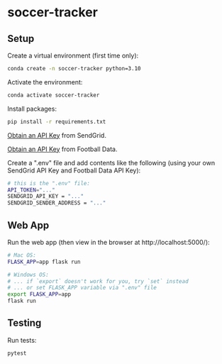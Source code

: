# soccer-tracker

## Setup

Create a virtual environment (first time only):

```sh
conda create -n soccer-tracker python=3.10
```

Activate the environment:

```sh
conda activate soccer-tracker
```

Install packages:

```sh
pip install -r requirements.txt
```

[Obtain an API Key](https://sendgrid.com/en-us/solutions/email-api) from SendGrid.

[Obtain an API Key](https://www.football-data.org/) from Football Data.

Create a ".env" file and add contents like the following (using your own SendGrid API Key and Football Data API Key):

```sh
# this is the ".env" file:
API_TOKEN="..."
SENDGRID_API_KEY = "..."
SENDGRID_SENDER_ADDRESS = "..."
```


## Web App
Run the web app (then view in the browser at http://localhost:5000/):

```sh
# Mac OS:
FLASK_APP=app flask run

# Windows OS:
# ... if `export` doesn't work for you, try `set` instead
# ... or set FLASK_APP variable via ".env" file
export FLASK_APP=app
flask run
```


## Testing

Run tests:

```sh
pytest
```